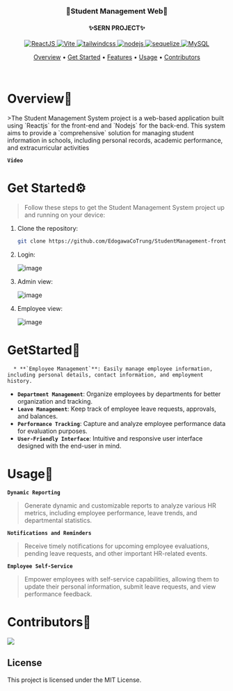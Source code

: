 <div align="center">
   <h3 align="center">
      🏫Student Management Web🏫
   <h4 align="center">
      <h4>✨SERN PROJECT✨</h4>
               <p>
                    <a href="https://react.dev/">
                        <img src="https://img.shields.io/badge/Reactjs-%3E%3D18.2.0-blue" alt="ReactJS">
                    </a>
                    <a href="https://vitejs.dev/">
                        <img src="https://img.shields.io/badge/Vite-%3E%3D5.1.6-orange" alt="Vite">
                    </a>
                    <a href="https://tailwindcss.com/">
                        <img src="https://img.shields.io/badge/TailwindCSS-%3E%3D3.4.3-darkblue" alt="tailwindcss">
                    </a>
                    <a href="https://nodejs.org/en">
                        <img src="https://img.shields.io/badge/NodeJS-%3E%3D20.10.0-green" alt="nodejs">
                    </a>
                    <a href="https://sequelize.org/">
                        <img src="https://img.shields.io/badge/Sequelize-%3E%3D6.37.3-purple" alt="sequelize">
                    </a>
                 <a href="https://www.mysql.com/">
                        <img src="https://img.shields.io/badge/MySQL%20-%20%20-yellow" alt="MySQL">
                    </a>
                </p>
         <p>
            <a href="#Overview">Overview</a>
            •
            <a href="#GetStarted">Get Started</a>
            •
            <a href="#Features">Features</a>
            •
            <a href="#Usage">Usage</a>
            •
            <a href="#Contributors">Contributors</a>
         </p>
      </h4>
   </h3>
   <br>
</div>

<div align="left">
   <h1 align="left" id="Overview">Overview👋</h1>
   >The Student Management System project is a web-based application built using `Reactjs` for the front-end and `Nodejs` for the back-end. This system aims to provide a `comprehensive` solution for managing student information in schools, including personal records, academic performance, and extracurricular activities
   
   **`Video`**
   
   <h1 id="GetStarted">Get Started⚙️</h1>
   
   >Follow these steps to get the Student Management System project up and running on your device:
   1. Clone the repository:
   
        ```bash
        git clone https://github.com/EdogawaCoTrung/StudentManagement-frontend-Reactjs-TailwindCSS.git
        
   2. Login:
   
       ![image](https://github.com/EdogawaCoTrung/StudentManagement-frontend-Reactjs-TailwindCSS/assets/112166397/261a767c-83c3-4992-bdac-c8a00d6599d8)
 
   3. Admin view:
   
       ![image](https://github.com/EdogawaCoTrung/HumanResourcesApplication_DoAn/assets/86793610/600ec7e7-ea02-4a9d-aa04-33c27a1bd1a7)
       
   4. Employee view:
   
        ![image](https://github.com/EdogawaCoTrung/HumanResourcesApplication_DoAn/assets/86793610/10b83a84-3dd0-48bc-b857-ee9cfb84cae2)

   
   <h1 id="GetStarted">GetStarted🤖</h1>
   
      * **`Employee Management`**: Easily manage employee information, including personal details, contact information, and employment history.
   * **`Department Management`**: Organize employees by departments for better organization and tracking.
   * **`Leave Management`**: Keep track of employee leave requests, approvals, and balances.
   * **`Performance Tracking`**: Capture and analyze employee performance data for evaluation purposes.
   * **`User-Friendly Interface`**: Intuitive and responsive user interface designed with the end-user in mind.
   
  <h1 id="Usage">Usage📱</h1>
  
   **`Dynamic Reporting`**
   >Generate dynamic and customizable reports to analyze various HR metrics, including employee performance, leave trends, and departmental statistics.
    
   **`Notifications and Reminders`**
   >Receive timely notifications for upcoming employee evaluations, pending leave requests, and other important HR-related events.
    
   **`Employee Self-Service`**
   >Empower employees with self-service capabilities, allowing them to update their personal information, submit leave requests, and view performance feedback.
   
   <h1 id="Contributors">Contributors🤝</h1>
   
   <a href="https://github.com/EdogawaCoTrung/StudentManagement-frontend-Reactjs-TailwindCSS/graphs/contributors">
      <img src="https://contrib.rocks/image?repo=EdogawaCoTrung/StudentManagement-frontend-Reactjs-TailwindCSS" />
  </a>
   
   ## License
   This project is licensed under the MIT License.
</div>
